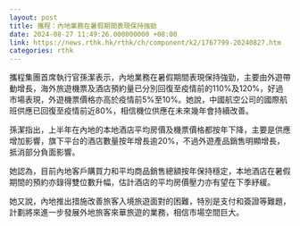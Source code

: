 ```yaml
---
layout: post
title: 攜程：內地業務在暑假期間表現保持強勁
date: 2024-08-27 11:49:26.000000000 +08:00
link: https://news.rthk.hk/rthk/ch/component/k2/1767799-20240827.htm
categories: rthk
---
```


攜程集團首席執行官孫潔表示，內地業務在暑假期間表現保持強勁，主要由外遊帶動增長，海外旅遊機票及酒店預約量已分別回復至疫情前的110%及120%，好過市場表現，外遊機票價格亦高於疫情前5%至10%。她說，中國航空公司的國際航班供應已回復至疫情前近80%，相信機位供應在未來幾年會持續改善。

孫潔指出，上半年在內地的本地酒店平均房價及機票價格都按年下降，主要是供應增加影響，旗下平台的酒店數量按年增長逾20%，不過外遊產品銷售明顯增長，抵消部分負面影響。

她認為，目前內地客戶購買力和平均商品銷售總額按年保持穩定，本地酒店在暑假期間的預約亦錄得雙位數升幅，估計酒店的平均房價壓力亦有望在下季紓緩。

她又說，內地推出措施改善旅客入境旅遊面對的困難，特別是支付和簽證等難題，計劃將來進一步發展外地旅客來華旅遊的業務，相信市場空間巨大。
